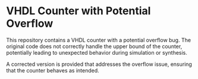 # VHDL Counter with Potential Overflow

This repository contains a VHDL counter with a potential overflow bug. The original code does not correctly handle the upper bound of the counter, potentially leading to unexpected behavior during simulation or synthesis.

A corrected version is provided that addresses the overflow issue, ensuring that the counter behaves as intended.